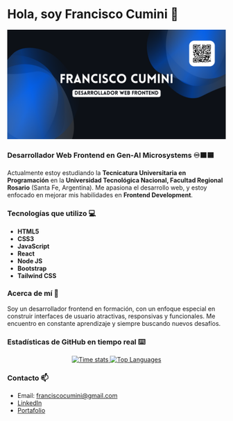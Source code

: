 # Hola, soy Francisco Cumini 👋

![Banner de presentación](./banner.png)

### Desarrollador Web Frontend en Gen-AI Microsystems ♾️🟧🟦

Actualmente estoy estudiando la **Tecnicatura Universitaria en Programación** en la **Universidad Tecnológica Nacional, Facultad Regional Rosario** (Santa Fe, Argentina). Me apasiona el desarrollo web, y estoy enfocado en mejorar mis habilidades en **Frontend Development**.

### Tecnologías que utilizo 💻

- **HTML5**
- **CSS3**
- **JavaScript**
- **React**
- **Node JS**
- **Bootstrap**
- **Tailwind CSS**

### Acerca de mí 🚀

Soy un desarrollador frontend en formación, con un enfoque especial en construir interfaces de usuario atractivas, responsivas y funcionales. Me encuentro en constante aprendizaje y siempre buscando nuevos desafíos. 

### Estadísticas de GitHub en tiempo real ⌨️ 
<div align="center">
  <a href="https://github.com/FranciscoCuminiLondero">
    <img src="https://github-readme-stats.vercel.app/api/wakatime?username=@franciscocumini&layout=compact&theme=radical" alt="Time stats"/>
  </a>
  <a href="https://github.com/FranciscoCuminiLondero">
    <img src="https://github-readme-stats.vercel.app/api/top-langs/?username=FranciscoCuminiLondero&theme=radical" alt="Top Languages"/>
  </a>
</div>

### Contacto 📫

- Email: franciscocumini@gmail.com
- [LinkedIn](https://www.linkedin.com/in/francisco-cumini)
- [Portafolio](https://franciscocumini.com/)
